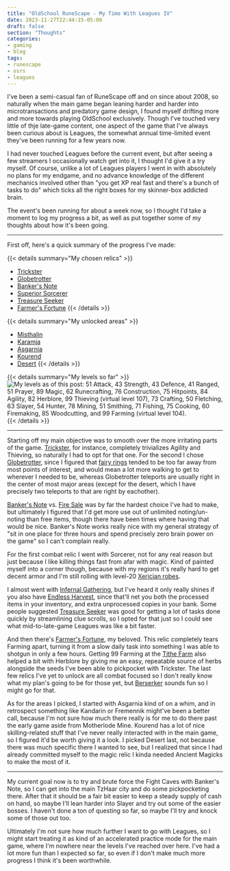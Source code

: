 ```yaml
---
title: "OldSchool RuneScape - My Time With Leagues IV"
date: 2023-11-27T22:44:15-05:00
draft: false
section: "Thoughts"
categories:
- gaming
- blog
tags:
- runescape
- osrs
- leagues
---
```


I've been a semi-casual fan of RuneScape off and on since about 2008, so naturally when the main game began leaning harder and harder into microtransactions and predatory game design, I found myself drifting more and more towards playing OldSchool exclusively. Though I've touched very little of thje late-game content, one aspect of the game that I've always been curious about is Leagues, the somewhat annual time-limited event they've been running for a few years now.

I had never touched Leagues before the current event, but after seeing a few streamers I occasionally watch get into it, I thought I'd give it a try myself. Of course, unlike a lot of Leagues players I went in with absolutely no plans for my endgame, and no advance knowledge of the different mechanics involved other than "you get XP real fast and there's a bunch of tasks to do" which ticks all the right boxes for my skinner-box addicted brain.

The event's been running for about a week now, so I thought I'd take a moment to log my progress a bit, as well as put together some of my thoughts about how it's been going.

---

First off, here's a quick summary of the progress I've made:

{{< details summary="My chosen relics" >}}
- [Trickster](https://oldschool.runescape.wiki/w/Trickster)
- [Globetrotter](https://oldschool.runescape.wiki/w/Globetrotter)
- [Banker's Note](https://oldschool.runescape.wiki/w/Banker's_Note)
- [Superior Sorcerer](https://oldschool.runescape.wiki/w/Superior_Sorcerer)
- [Treasure Seeker](https://oldschool.runescape.wiki/w/Treasure_Seeker)
- [Farmer's Fortune](https://oldschool.runescape.wiki/w/Farmer's_Fortune)
{{< /details >}}

{{< details summary="My unlocked areas" >}}
- [Misthalin](https://oldschool.runescape.wiki/w/Trailblazer_Reloaded_League/Areas/Misthalin)
- [Karamja](https://oldschool.runescape.wiki/w/Trailblazer_Reloaded_League/Areas/Karamja)
- [Asgarnia](https://oldschool.runescape.wiki/w/Trailblazer_Reloaded_League/Areas/Asgarnia)
- [Kourend](https://oldschool.runescape.wiki/w/Trailblazer_Reloaded_League/Areas/Kourend)
- [Desert](https://oldschool.runescape.wiki/w/Trailblazer_Reloaded_League/Areas/Desert)
{{< /details >}}


{{< details summary="My levels so far" >}}
![My levels as of this post: 51 Attack, 43 Strength, 43 Defence, 41 Ranged, 51 Prayer, 89 Magic, 62 Runecrafting, 76 Construction, 75 Hitpoints, 84 Agility, 82 Herblore, 99 Thieving (virtual level 107), 73 Crafting, 50 Fletching, 63 Slayer, 54 Hunter, 78 Mining, 51 Smithing, 71 Fishing, 75 Cooking, 60 Firemaking, 85 Woodcutting, and 99 Farming (virtual level 104).](../img/osrs-leagues-4_levels-1.png)
{{< /details >}}

---

Starting off my main objective was to smooth over the more irritating parts of the game. [Trickster](https://oldschool.runescape.wiki/w/Trickster), for instance, completely trivializes Agility and Thieving, so naturally I had to opt for that one. For the second I chose [Globetrotter](https://oldschool.runescape.wiki/w/Globetrotter), since I figured that [fairy rings](https://oldschool.runescape.wiki/w/Fairy%27s_Flight) tended to be too far away from most points of interest, and would mean a lot more walking to get to wherever I needed to be, whereas Globetrotter teleports are usually right in the center of most major areas (except for the desert, which I have precisely two teleports to that are right by eachother).

[Banker's Note](https://oldschool.runescape.wiki/w/Banker%27s_Note) vs. [Fire Sale](https://oldschool.runescape.wiki/w/Fire_Sale) was by far the hardest choice I've had to make, but ultimately I figured that I'd get more use out of unlimited noting/un-noting than free items, though there have been times where having that would be nice. Banker's Note works really nice with my general strategy of "sit in one place for three hours and spend precisely zero brain power on the game" so I can't complain really.

For the first combat relic I went with Sorcerer, not for any real reason but just because I like killing things fast from afar with magic. Kind of painted myself into a corner though, because with my regions it's really hard to get decent armor and I'm still rolling with level-20 [Xerician robes](https://oldschool.runescape.wiki/w/Xerician_robes).

I almost went with [Infernal Gathering](https://oldschool.runescape.wiki/w/Infernal_Gathering), but I've heard it only really shines if you also have [Endless Harvest](https://oldschool.runescape.wiki/w/Endless_Harvest), since that'll net you both the processed items in your inventory, and extra unprocessed copies in your bank. Some people suggested [Treasure Seeker](https://oldschool.runescape.wiki/w/Treasure_Seeker) was good for getting a lot of tasks done quickly by streamlining clue scrolls, so I opted for that just so I could see what mid-to-late-game Leagues was like a bit faster.

And then there's [Farmer's Fortune](https://oldschool.runescape.wiki/w/Farmer%27s_Fortune), my beloved. This relic completely tears Farming apart, turning it from a slow daily task into something I was able to shotgun in only a few hours. Getting 99 Farming at the [Tithe Farm](https://oldschool.runescape.wiki/w/Tithe_Farm) also helped a bit with Herblore by giving me an easy, repeatable source of herbs alongside the seeds I've been able to pickpocket with Trickster. The last few relics I've yet to unlock are all combat focused so I don't really know what my plan's going to be for those yet, but [Berserker](https://oldschool.runescape.wiki/w/Berserker) sounds fun so I might go for that.

As for the areas I picked, I started with Asgarnia kind of on a whim, and in retrospect something like Kandarin or Fremennik might've been a better call, because I'm not sure how much there really is for me to do there past the early game aside from Motherlode Mine. Kourend has a lot of nice skilling-related stuff that I've never really interacted with in the main game, so I figured it'd be worth giving it a look. I picked Desert last, not because there was much specific there I wanted to see, but I realized that since I had already committed myself to the magic relic I kinda needed Ancient Magicks to make the most of it.

---

My current goal now is to try and brute force the Fight Caves with Banker's Note, so I can get into the main TzHaar city and do some pickpocketing there. After that it should be a fair bit easier to keep a steady supply of cash on hand, so maybe I'll lean harder into Slayer and try out some of the easier bosses. I haven't done a ton of questing so far, so maybe I'll try and knock some of those out too.

Ultimately I'm not sure how much further I want to go with Leagues, so I might start treating it as kind of an accelerated practice mode for the main game, where I'm nowhere near the levels I've reached over here. I've had a lot more fun than I expected so far, so even if I don't make much more progress I think it's been worthwhile.